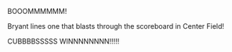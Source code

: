 BOOOMMMMMM!

Bryant lines one that blasts through the scoreboard in Center Field!

CUBBBBSSSSS WINNNNNNNN!!!!!